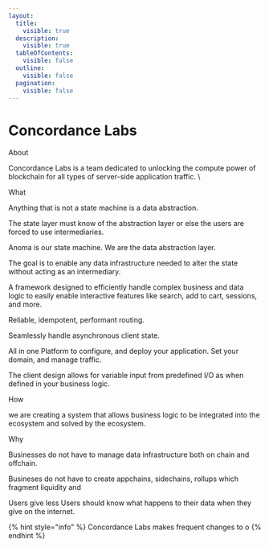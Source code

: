 ```yaml
---
layout:
  title:
    visible: true
  description:
    visible: true
  tableOfContents:
    visible: false
  outline:
    visible: false
  pagination:
    visible: false
---
```


# Concordance Labs

About&#x20;

Concordance Labs is a team dedicated to unlocking the compute power of blockchain for all types of server-side application traffic.  \


What&#x20;

Anything that is not a state machine is a data abstraction.&#x20;

The state layer must know of the abstraction layer or else the users are forced to use intermediaries.&#x20;

Anoma is our state machine. We are the data abstraction layer.

The goal is to enable any data infrastructure needed to alter the state without acting as an intermediary.&#x20;



A framework designed to efficiently handle complex business and data logic to easily enable interactive features like search, add to cart, sessions, and more.&#x20;

Reliable, idempotent, performant routing.&#x20;

Seamlessly handle asynchronous client state.&#x20;



All in one Platform to configure, and deploy your application. Set your domain, and manage traffic.



The client design allows for variable input from predefined I/O as when defined in your business logic.&#x20;



How

we are creating a system that allows business logic to be integrated into the ecosystem and solved by the ecosystem.&#x20;



Why

Businesses do not have to manage data infrastructure both on chain and offchain.&#x20;

Busineses do not have to create appchains, sidechains, rollups which fragment liquidity and&#x20;

Users give less Users should know what happens to their data when they give on the internet.



&#x20;

{% hint style="info" %}
Concordance Labs makes frequent changes to o
{% endhint %}

